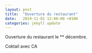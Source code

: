 ```yaml
---
layout: post
title:  "Ouverture du restaurant"
date:   2019-11-01 12:00:00 +0100
categories: jekyll update
---
```


Ouverture du restaurant le ** décembre.

Coktail avec CA
